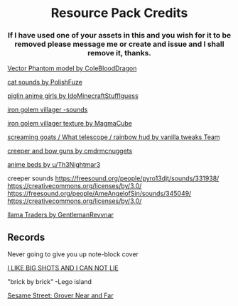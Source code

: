 <h1 align="center"> Resource Pack Credits </h1>
<h3 align="center">If I have used one of your assets in this and you wish for it to be removed please message me or create and issue and I shall remove it, thanks.</h3>

[Vector Phantom model by ColeBloodDragon](https://www.planetminecraft.com/texture-pack/optifine-get-vectored-oh-yeah/)

[cat sounds by PolishFuze](https://www.planetminecraft.com/texture-pack/nya-change-your-cats-into-catgirls-sounds/)

[piglin anime girls by IdoMinecraftStuffIguess](https://www.planetminecraft.com/texture-pack/piglin-anime-girls-optifine-required/)

[iron golem villager -sounds](https://www.youtube.com/watch?v=yG_Y52bK6Ec)

[iron golem villager texture by MagmaCube](https://www.planetminecraft.com/texture-pack/ripped-villagers-iron-golems/)

[screaming goats / What telescope / rainbow hud by vanilla tweaks Team](https://vanillatweaks.net/picker/resource-packs/)

[creeper and bow guns by cmdrmcnuggets](https://www.curseforge.com/minecraft/texture-packs/player-mob-models)

[anime beds by u/Th3Nightmar3](https://www.reddit.com/r/Animemes/comments/cdd81x/im_making_a_minecraft_resource_pack_where_all_the/)


creeper sounds
https://freesound.org/people/pyro13djt/sounds/331938/ https://creativecommons.org/licenses/by/3.0/
https://freesound.org/people/AmeAngelofSin/sounds/345049/ https://creativecommons.org/licenses/by/3.0/

[llama Traders by GentlemanRevvnar](https://www.planetminecraft.com/texture-pack/literally-wandering-llama-trader/)


## Records
Never going to give you up note-block cover

[I LIKE BIG SHOTS AND I CAN NOT LIE](https://soundcloud.com/ditzyflama/i-like-big-shots-and-i-cannot-lie)

"brick by brick" -Lego island

[Sesame Street: Grover Near and Far](https://youtu.be/E9IuXEwpU7U)